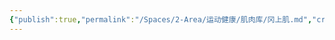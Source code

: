 ```yaml
---
{"publish":true,"permalink":"/Spaces/2-Area/运动健康/肌肉库/冈上肌.md","created":"2025-07-07T18:09:00.532+08:00","modified":"2025-07-12T11:08:10.594+08:00","published":"2025-07-12T11:08:10.594+08:00","cssclasses":""}
---
```



